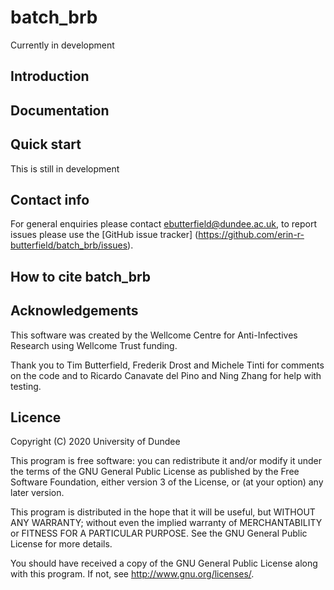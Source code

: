 # batch_brb

Currently in development

## Introduction


## Documentation


## Quick start
This is still in development

## Contact info
For general enquiries please contact ebutterfield@dundee.ac.uk, to report issues 
please use the [GitHub issue tracker] (https://github.com/erin-r-butterfield/batch_brb/issues).

## How to cite batch_brb


## Acknowledgements
This software was created by the Wellcome Centre for Anti-Infectives 
Research using Wellcome Trust funding.

Thank you to Tim Butterfield, Frederik Drost and Michele Tinti for comments on the code 
and to Ricardo Canavate del Pino and Ning Zhang for help with testing.

## Licence
Copyright (C) 2020  University of Dundee

This program is free software: you can redistribute it and/or modify
it under the terms of the GNU General Public License as published by
the Free Software Foundation, either version 3 of the License, or
(at your option) any later version.

This program is distributed in the hope that it will be useful,
but WITHOUT ANY WARRANTY; without even the implied warranty of
MERCHANTABILITY or FITNESS FOR A PARTICULAR PURPOSE.  See the
GNU General Public License for more details.

You should have received a copy of the GNU General Public License
along with this program.  If not, see <http://www.gnu.org/licenses/>.

